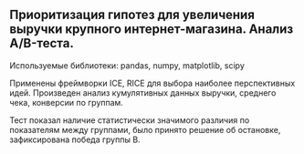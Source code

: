 ## Приоритизация гипотез для увеличения выручки крупного интернет-магазина. Анализ А/B-теста.

Используемые библиотеки: pandas, numpy, matplotlib, scipy

Применены фреймворки ICE, RICE для выбора наиболее перспективных идей. 
Произведен анализ кумулятивных данных выручки, среднего чека, конверсии по группам. 

Тест показал наличие статистически значимого различия по показателям между группами, было принято решение об остановке, зафиксирована победа группы В.
